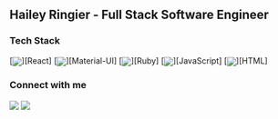 

## Hailey Ringier - Full Stack Software Engineer

### Tech Stack
[<img align="center" atl="react" src="https://img.shields.io/badge/React-20232A?style=for-the-badge&logo=react&logoColor=61DAFB"/>][React]
[<img align="center" atl="material-ui" src="https://img.shields.io/badge/Material--UI-0081CB?style=for-the-badge&logo=material-ui&logoColor=white" />][Material-UI]
[<img align="center" atl="ruby" src="https://img.shields.io/badge/Ruby-CC342D?style=for-the-badge&logo=ruby&logoColor=white" />][Ruby]
[<img align="center" atl="JS" src="https://img.shields.io/badge/JavaScript-323330?style=for-the-badge&logo=javascript&logoColor=F7DF1E"/>][JavaScript]
[<img align="center" atl="HTML" src="https://img.shields.io/badge/HTML5-E34F26?style=for-the-badge&logo=html5&logoColor=white"/>][HTML]



### Connect with me

[<img align="center" atl="linkedin" src="https://img.shields.io/badge/linkedin-%230077B5.svg?&style=for-the-badge&logo=linkedin&logoColor=white"/>][LinkedIn]
[<img align="center" atl="youtube" src="https://img.shields.io/badge/YouTube-FF0000?style=for-the-badge&logo=youtube&logoColor=white"/>][Youtube]
  
[LinkedIn]:https://www.linkedin.com/in/hailey-ringier/
[Youtube]:https://www.youtube.com/channel/UCv8YpacxVgL9ShVduwb3Blg?view_as=subscriber


